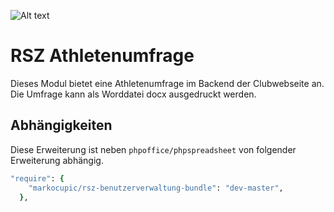 ![Alt text](src/Resources/public/rsz-logo.png?raw=true "Regionalzentrum Sportklettern Zentralschweiz")


# RSZ Athletenumfrage

Dieses Modul bietet eine Athletenumfrage im Backend der Clubwebseite an. Die Umfrage kann als Worddatei docx ausgedruckt werden.

## Abhängigkeiten
Diese Erweiterung ist neben `phpoffice/phpspreadsheet` von folgender Erweiterung abhängig.

```ruby
"require": {
    "markocupic/rsz-benutzerverwaltung-bundle": "dev-master",
  },
```
